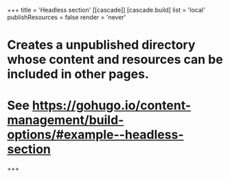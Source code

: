 +++
title = 'Headless section'
[[cascade]]
  [cascade.build]
    list = 'local'
    publishResources = false
    render = 'never'

# Creates a unpublished directory whose content and resources can be included in other pages.
# See https://gohugo.io/content-management/build-options/#example--headless-section
+++
